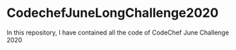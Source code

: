 # CodechefJuneLongChallenge2020
In this repository, I have contained all the code of CodeChef June Challenge 2020 
